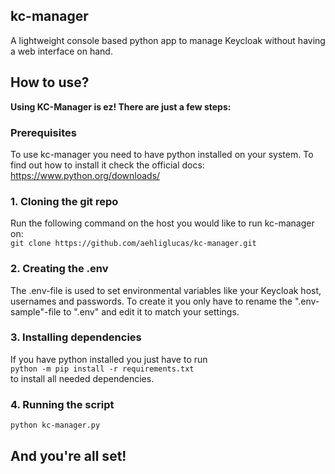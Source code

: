 ## kc-manager
A lightweight console based python app to manage Keycloak without having a web interface on hand.

## How to use?

**Using KC-Manager is ez! There are just a few steps:**

### Prerequisites

To use kc-manager you need to have python installed on your system. To find out how to install it check the official docs:
https://www.python.org/downloads/

### 1. Cloning the git repo

Run the following command on the host you would like to run kc-manager on: \
```git clone https://github.com/aehliglucas/kc-manager.git```


### 2. Creating the .env

The .env-file is used to set environmental variables like your Keycloak host, usernames and passwords.
To create it you only have to rename the ".env-sample"-file to ".env" and edit it to match your settings.


### 3. Installing dependencies

If you have python installed you just have to run \
```python -m pip install -r requirements.txt``` \
to install all needed dependencies.


### 4. Running the script

```python kc-manager.py```


## And you're all set!
